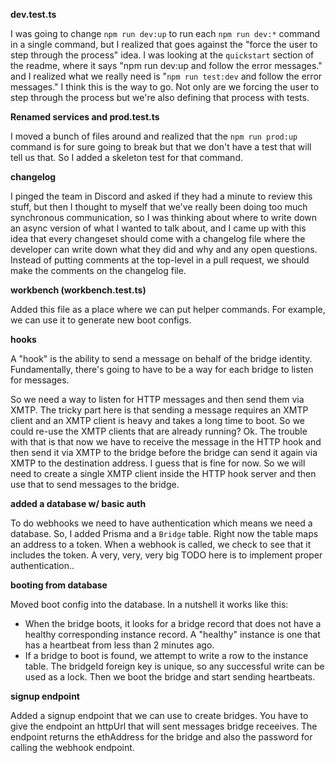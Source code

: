 **dev.test.ts**

I was going to change `npm run dev:up` to run each `npm run dev:*` command in a
single command, but I realized that goes against the "force the user to step
through the process" idea. I was looking at the `quickstart` section of the
readme, where it says "npm run dev:up and follow the error messages." and I
realized what we really need is "`npm run test:dev` and follow the error
messages." I think this is the way to go. Not only are we forcing the user to
step through the process but we're also defining that process with tests.

**Renamed services and prod.test.ts**

I moved a bunch of files around and realized that the `npm run prod:up` command
is for sure going to break but that we don't have a test that will tell us that.
So I added a skeleton test for that command.

**changelog**

I pinged the team in Discord and asked if they had a minute to review this
stuff, but then I thought to myself that we've really been doing too much
synchronous communication, so I was thinking about where to write down an async
version of what I wanted to talk about, and I came up with this idea that every
changeset should come with a changelog file where the developer can write down
what they did and why and any open questions. Instead of putting comments at the
top-level in a pull request, we should make the comments on the changelog file.

**workbench (workbench.test.ts)**

Added this file as a place where we can put helper commands. For example, we can
use it to generate new boot configs.

**hooks**

A "hook" is the ability to send a message on behalf of the bridge identity.
Fundamentally, there's going to have to be a way for each bridge to listen for
messages.

So we need a way to listen for HTTP messages and then send them via XMTP. The
tricky part here is that sending a message requires an XMTP client and an XMTP
client is heavy and takes a long time to boot. So we could re-use the XMTP
clients that are already running? Ok. The trouble with that is that now we have
to receive the message in the HTTP hook and then send it via XMTP to the bridge
before the bridge can send it again via XMTP to the destination address. I guess
that is fine for now. So we will need to create a single XMTP client inside the
HTTP hook server and then use that to send messages to the bridge.

**added a database w/ basic auth**

To do webhooks we need to have authentication which means we need a database.
So, I added Prisma and a `Bridge` table. Right now the table maps an address to
a token. When a webhook is called, we check to see that it includes the token. A
very, very, very big TODO here is to implement proper authentication..

**booting from database**

Moved boot config into the database. In a nutshell it works like this:

- When the bridge boots, it looks for a bridge record that does not have a
  healthy corresponding instance record. A "healthy" instance is one that has a
  heartbeat from less than 2 minutes ago.
- If a bridge to boot is found, we attempt to write a row to the instance table. The
  bridgeId foreign key is unique, so any successful write can be used as a lock.
  Then we boot the bridge and start sending heartbeats.

**signup endpoint**

Added a signup endpoint that we can use to create bridges. You have to give the
endpoint an httpUrl that will sent messages bridge receeives. The endpoint
returns the ethAddress for the bridge and also the password for calling the
webhook endpoint.
